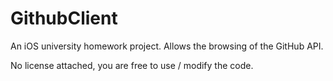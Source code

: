 GithubClient
============

An iOS university homework project. Allows the browsing of the GitHub API.

No license attached, you are free to use / modify the code.
